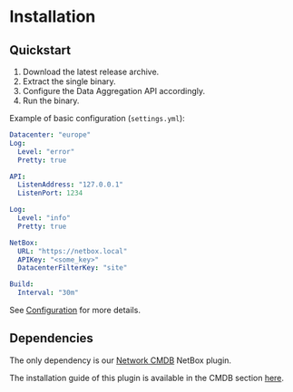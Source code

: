 # Installation

## Quickstart

1. Download the latest release archive.
2. Extract the single binary.
3. Configure the Data Aggregation API accordingly.
4. Run the binary.

Example of basic configuration (`settings.yml`):
```yaml
Datacenter: "europe"
Log:
  Level: "error"
  Pretty: true

API:
  ListenAddress: "127.0.0.1"
  ListenPort: 1234

Log:
  Level: "info"
  Pretty: true

NetBox:
  URL: "https://netbox.local"
  APIKey: "<some_key>"
  DatacenterFilterKey: "site"

Build:
  Interval: "30m"
```

See [Configuration](./configuration.md) for more details.


## Dependencies

The only dependency is our [Network CMDB](https://github.com/criteo/netbox-network-cmdb) NetBox plugin.

The installation guide of this plugin is available in the CMDB section [here](/CMDB/installation/).
